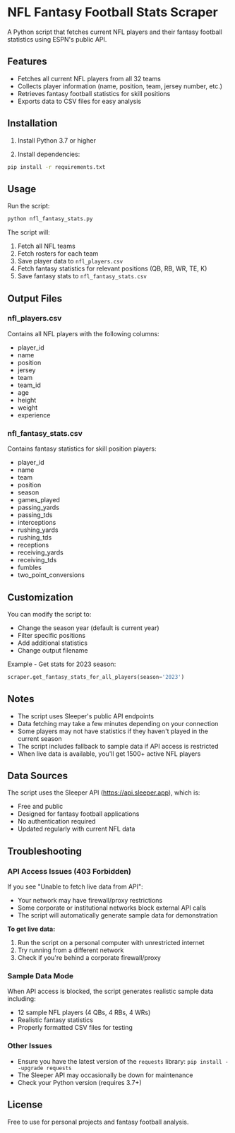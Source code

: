 # NFL Fantasy Football Stats Scraper

A Python script that fetches current NFL players and their fantasy football statistics using ESPN's public API.

## Features

- Fetches all current NFL players from all 32 teams
- Collects player information (name, position, team, jersey number, etc.)
- Retrieves fantasy football statistics for skill positions
- Exports data to CSV files for easy analysis

## Installation

1. Install Python 3.7 or higher

2. Install dependencies:
```bash
pip install -r requirements.txt
```

## Usage

Run the script:
```bash
python nfl_fantasy_stats.py
```

The script will:
1. Fetch all NFL teams
2. Fetch rosters for each team
3. Save player data to `nfl_players.csv`
4. Fetch fantasy statistics for relevant positions (QB, RB, WR, TE, K)
5. Save fantasy stats to `nfl_fantasy_stats.csv`

## Output Files

### nfl_players.csv
Contains all NFL players with the following columns:
- player_id
- name
- position
- jersey
- team
- team_id
- age
- height
- weight
- experience

### nfl_fantasy_stats.csv
Contains fantasy statistics for skill position players:
- player_id
- name
- team
- position
- season
- games_played
- passing_yards
- passing_tds
- interceptions
- rushing_yards
- rushing_tds
- receptions
- receiving_yards
- receiving_tds
- fumbles
- two_point_conversions

## Customization

You can modify the script to:
- Change the season year (default is current year)
- Filter specific positions
- Add additional statistics
- Change output filename

Example - Get stats for 2023 season:
```python
scraper.get_fantasy_stats_for_all_players(season='2023')
```

## Notes

- The script uses Sleeper's public API endpoints
- Data fetching may take a few minutes depending on your connection
- Some players may not have statistics if they haven't played in the current season
- The script includes fallback to sample data if API access is restricted
- When live data is available, you'll get 1500+ active NFL players

## Data Sources

The script uses the Sleeper API (https://api.sleeper.app), which is:
- Free and public
- Designed for fantasy football applications
- No authentication required
- Updated regularly with current NFL data

## Troubleshooting

### API Access Issues (403 Forbidden)
If you see "Unable to fetch live data from API":
- Your network may have firewall/proxy restrictions
- Some corporate or institutional networks block external API calls
- The script will automatically generate sample data for demonstration

**To get live data:**
1. Run the script on a personal computer with unrestricted internet
2. Try running from a different network
3. Check if you're behind a corporate firewall/proxy

### Sample Data Mode
When API access is blocked, the script generates realistic sample data including:
- 12 sample NFL players (4 QBs, 4 RBs, 4 WRs)
- Realistic fantasy statistics
- Properly formatted CSV files for testing

### Other Issues
- Ensure you have the latest version of the `requests` library: `pip install --upgrade requests`
- The Sleeper API may occasionally be down for maintenance
- Check your Python version (requires 3.7+)

## License

Free to use for personal projects and fantasy football analysis.
